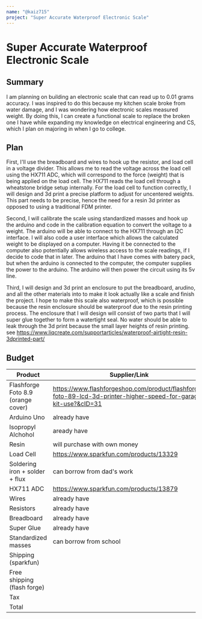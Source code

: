 ```yaml
---
name: "@kaiz715"
project: "Super Accurate Waterproof Electronic Scale"
---
```


# Super Accurate Waterproof Electronic Scale

## Summary

I am planning on building an electronic scale that can read up to 0.01 grams accuracy. I was inspired to do this because my kitchen scale broke from water damage, and I was wondering how electronic scales measured weight. By doing this, I can create a functional scale to replace the broken one I have while expanding my knowledge on electrical engineering and CS, which I plan on majoring in when I go to college.

## Plan

First, I'll use the breadboard and wires to hook up the resistor, and load cell in a voltage divider. This allows me to read the voltage across the load cell using the HX711 ADC, which will correspond to the force (weight) that is being applied on the load cell. The HX711 reads the load cell through a wheatstone bridge setup internally. For the load cell to function correctly, I will design and 3d print a precise platform to adjust for uncentered weights. This part needs to be precise, hence the need for a resin 3d printer as opposed to using a traditional FDM printer. 

Second, I will calibrate the scale using standardized masses and hook up the arduino and code in the calibration equation to convert the voltage to a weight. The arduino will be able to connect to the HX711 through an I2C interface. I will also code a user interface which allows the calculated weight to be displayed on a computer. Having it be connected to the computer also potentially allows wireless access to the scale readings, if I decide to code that in later. The arduino that I have comes with batery pack, but when the arduino is connected to the computer, the computer supplies the power to the arduino. The arduino will then power the circuit using its 5v line.

Third, I will design and 3d print an enclosure to put the breadboard, arudino, and all the other materials into to make it look actually like a scale and finish the project. I hope to make this scale also waterproof, which is possible because the resin enclosure should be waterproof due to the resin printing process. The enclosure that I will design will consist of two parts that I will super glue together to form a watertight seal. No water should be able to leak through the 3d print because the small layer heights of resin printing. see https://www.liqcreate.com/supportarticles/waterproof-airtight-resin-3dprinted-part/

## Budget

| Product         | Supplier/Link                         | Cost   |
| --------------- | ------------------------------------- | ------ |
| Flashforge Foto 8.9 (orange cover)   | https://www.flashforgeshop.com/product/flashforge-foto-89-lcd-3d-printer-higher-speed-for-garage-kit-use?&cID=31 | $199.99  |
| Arduino Uno | already have  | $0.00 |
| Isopropyl Alchohol | aready have|$0.00 |
| Resin | will purchase with own money |$0.00 |
| Load Cell | https://www.sparkfun.com/products/13329 | $9.50 |
| Soldering iron + solder + flux| can borrow from dad's work | $0.00 |
| HX711 ADC | https://www.sparkfun.com/products/13879 | $10.95 |
| Wires | already have | $0.00 |
| Resistors | already have | $0.00 |
| Breadboard | already have | $0.00 |
| Super Glue | already have | $0.00 |
| Standardized masses | can borrow from school | $0.00 |
| Shipping (sparkfun) | | $10.80 |
| Free shipping (flash forge)| |
| Tax | | $18.50|
| Total           |                                       | $249.74 |